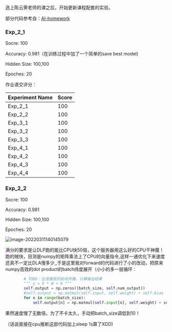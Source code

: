 选上陈云霁老师的课之后，开始更新课程配套的实验。

部分代码参考自：[AI-homework](https://github.com/LuoXukun/AI-homework)

### Exp_2_1

Socre: 100

Accuracy: 0.981（在训练过程中加了一个简单的save best model)

Hidden Size: 100,100

Epoches: 20

作业递交评分：

| Experiment Name | Score |
| --------------- | ----- |
| Exp_2_1         | 100   |
| Exp_2_2         | 100   |
| Exp_3_1         | 100   |
| Exp_3_2         | 100   |
| Exp_3_3         | 100   |
| Exp_4_1         | 100   |
| Exp_4_2         | 100   |
| Exp_4_3         | 100   |
| Exp_4_4         | 100   |

### Exp_2_2

Socre: 100

Accuracy: 0.981

Hidden Size: 100,100

Epoches: 20

![image-20220311140145079](https://leiblog-imgbed.oss-cn-beijing.aliyuncs.com/img/image-20220311140145079.png)

满分的要求是让DLP跑的能比CPU快50倍，这个服务器用这么好的CPU干神魔！跑的贼快，目测是numpy的矩阵乘法上了CPU的向量指令,这样一通优化下来速度还真不一定比DLA慢多少,,于是这里我对forward的代码进行了小的改动，把原来numpy高效的dot product的batch纬度展开（小小的多一层循环：

```python
        # TODO：全连接层的前向传播，计算输出结果
        """ y = X * W + b """
        self.output = np.zeros((batch_size, self.num_output))
        #self.output = np.matmul(self.input, self.weight) + self.bias
        for n in range(batch_size):
            self.output[n] = np.matmul(self.input[n], self.weight) + self.bias[0]
```

果然速度慢了无数倍，为了不卡太久，手动把batch_size调低到10！

（话说直接在cpu推断这部代码加上sleep 1s算了XDD)